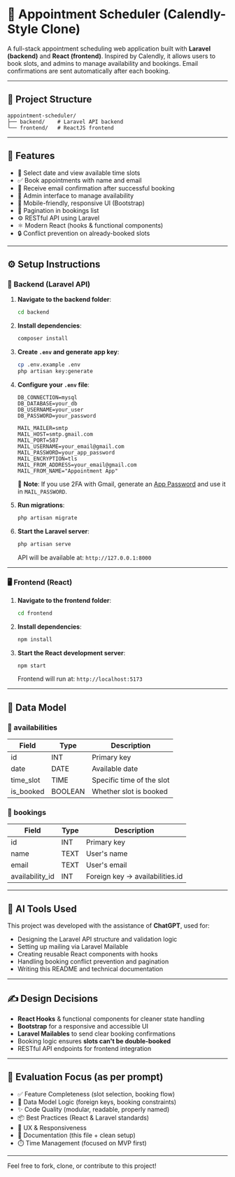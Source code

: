 # 📅 Appointment Scheduler (Calendly-Style Clone)

A full-stack appointment scheduling web application built with **Laravel (backend)** and **React (frontend)**. Inspired by Calendly, it allows users to book slots, and admins to manage availability and bookings. Email confirmations are sent automatically after each booking.

---

## 📁 Project Structure

```
appointment-scheduler/
├── backend/    # Laravel API backend
└── frontend/   # ReactJS frontend
```

---

## 🚀 Features

- 📆 Select date and view available time slots
- ✅ Book appointments with name and email
- 📧 Receive email confirmation after successful booking
- 🔐 Admin interface to manage availability
- 📱 Mobile-friendly, responsive UI (Bootstrap)
- 🔄 Pagination in bookings list
- ⚙️ RESTful API using Laravel
- ⚛️ Modern React (hooks & functional components)
- 🔒 Conflict prevention on already-booked slots

---

## ⚙️ Setup Instructions

### 🔧 Backend (Laravel API)

1. **Navigate to the backend folder**:
   ```bash
   cd backend
   ```

2. **Install dependencies**:
   ```bash
   composer install
   ```

3. **Create `.env` and generate app key**:
   ```bash
   cp .env.example .env
   php artisan key:generate
   ```

4. **Configure your `.env` file**:

   ```env
   DB_CONNECTION=mysql
   DB_DATABASE=your_db
   DB_USERNAME=your_user
   DB_PASSWORD=your_password

   MAIL_MAILER=smtp
   MAIL_HOST=smtp.gmail.com
   MAIL_PORT=587
   MAIL_USERNAME=your_email@gmail.com
   MAIL_PASSWORD=your_app_password
   MAIL_ENCRYPTION=tls
   MAIL_FROM_ADDRESS=your_email@gmail.com
   MAIL_FROM_NAME="Appointment App"
   ```

   🔐 **Note**: If you use 2FA with Gmail, generate an [App Password](https://myaccount.google.com/apppasswords) and use it in `MAIL_PASSWORD`.

5. **Run migrations**:
   ```bash
   php artisan migrate
   ```

6. **Start the Laravel server**:
   ```bash
   php artisan serve
   ```

   API will be available at: `http://127.0.0.1:8000`

---

### 🖥️ Frontend (React)

1. **Navigate to the frontend folder**:
   ```bash
   cd frontend
   ```

2. **Install dependencies**:
   ```bash
   npm install
   ```

3. **Start the React development server**:
   ```bash
   npm start
   ```

   Frontend will run at: `http://localhost:5173`

---

## 🧱 Data Model

### 📌 availabilities
| Field        | Type     | Description              |
|--------------|----------|--------------------------|
| id           | INT      | Primary key              |
| date         | DATE     | Available date           |
| time_slot    | TIME     | Specific time of the slot|
| is_booked    | BOOLEAN  | Whether slot is booked   |

### 📌 bookings
| Field          | Type   | Description                     |
|----------------|--------|---------------------------------|
| id             | INT    | Primary key                     |
| name           | TEXT   | User's name                     |
| email          | TEXT   | User's email                    |
| availability_id| INT    | Foreign key → availabilities.id |

---

## 🤖 AI Tools Used

This project was developed with the assistance of **ChatGPT**, used for:

- Designing the Laravel API structure and validation logic
- Setting up mailing via Laravel Mailable
- Creating reusable React components with hooks
- Handling booking conflict prevention and pagination
- Writing this README and technical documentation

---

## ✍️ Design Decisions

- **React Hooks** & functional components for cleaner state handling
- **Bootstrap** for a responsive and accessible UI
- **Laravel Mailables** to send clear booking confirmations
- Booking logic ensures **slots can't be double-booked**
- RESTful API endpoints for frontend integration

---

## 🧪 Evaluation Focus (as per prompt)

- ✅ Feature Completeness (slot selection, booking flow)
- 🧠 Data Model Logic (foreign keys, booking constraints)
- ✨ Code Quality (modular, readable, properly named)
- 📦 Best Practices (React & Laravel standards)
- 📲 UX & Responsiveness
- 🧾 Documentation (this file + clean setup)
- ⏱️ Time Management (focused on MVP first)

---

Feel free to fork, clone, or contribute to this project!
